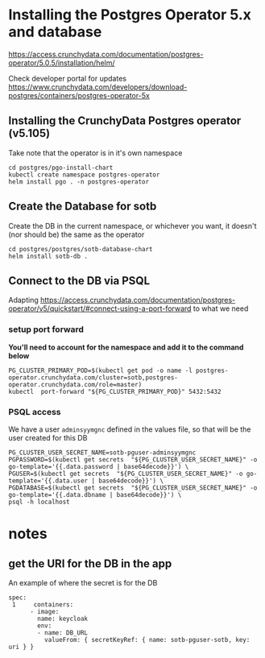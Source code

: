 # Installing the Postgres Operator 5.x and database

https://access.crunchydata.com/documentation/postgres-operator/5.0.5/installation/helm/

Check developer portal for updates  
https://www.crunchydata.com/developers/download-postgres/containers/postgres-operator-5x


## Installing the CrunchyData Postgres operator (v5.105)

Take note that the operator is in it's own namespace

```
cd postgres/pgo-install-chart
kubectl create namespace postgres-operator
helm install pgo . -n postgres-operator
```

## Create the Database for sotb

Create the DB in the current namespace, or whichever you want, it doesn't (nor should be) the same as the operator
```
cd postgres/postgres/sotb-database-chart
helm install sotb-db .
```



## Connect to the DB via PSQL
Adapting https://access.crunchydata.com/documentation/postgres-operator/v5/quickstart/#connect-using-a-port-forward to what we need

### setup port forward
**You'll need to account for the namespace and add it to the command below**

```
PG_CLUSTER_PRIMARY_POD=$(kubectl get pod -o name -l postgres-operator.crunchydata.com/cluster=sotb,postgres-operator.crunchydata.com/role=master)
kubectl  port-forward "${PG_CLUSTER_PRIMARY_POD}" 5432:5432
```
### PSQL access

We have a user ```adminsyymgnc``` defined in the values file, so that will be the user created for this DB

```
PG_CLUSTER_USER_SECRET_NAME=sotb-pguser-adminsyymgnc
PGPASSWORD=$(kubectl get secrets  "${PG_CLUSTER_USER_SECRET_NAME}" -o go-template='{{.data.password | base64decode}}') \
PGUSER=$(kubectl get secrets  "${PG_CLUSTER_USER_SECRET_NAME}" -o go-template='{{.data.user | base64decode}}') \
PGDATABASE=$(kubectl get secrets  "${PG_CLUSTER_USER_SECRET_NAME}" -o go-template='{{.data.dbname | base64decode}}') \
psql -h localhost
```




# notes
## get the URI for the DB in the app

An example of where the secret is for the DB

```
spec:
 1     containers:
      - image: 
        name: keycloak
        env:
        - name: DB_URL
          valueFrom: { secretKeyRef: { name: sotb-pguser-sotb, key: uri } }
```
